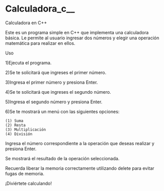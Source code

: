 # Calculadora_c__

Calculadora en C++

Este es un programa simple en C++ que implementa una calculadora básica. Le permite al usuario ingresar dos números y elegir una operación matemática para realizar en ellos.

Uso

  1)Ejecuta el programa.

  2)Se te solicitará que ingreses el primer número.

  3)Ingresa el primer número y presiona Enter.

  4)Se te solicitará que ingreses el segundo número.

  5)Ingresa el segundo número y presiona Enter.

  6)Se te mostrará un menú con las siguientes opciones:

    (1) Suma
    (2) Resta
    (3) Multiplicación
    (4) División
  
Ingresa el número correspondiente a la operación que deseas realizar y presiona Enter.

Se mostrará el resultado de la operación seleccionada.

Recuerda liberar la memoria correctamente utilizando delete para evitar fugas de memoria.

¡Diviértete calculando!
